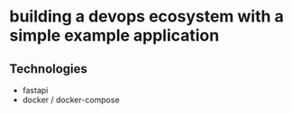 # building a devops ecosystem with a simple example application


## Technologies

- fastapi
- docker / docker-compose
